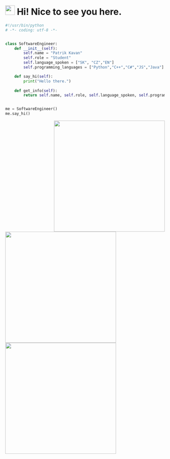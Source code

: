 <h1><img src="https://emojis.slackmojis.com/emojis/images/1531849430/4246/blob-sunglasses.gif?1531849430" width="30"/> Hi! Nice to see you here.</h1>

```python
#!/usr/bin/python
# -*- coding: utf-8 -*-


class SoftwareEngineer:
    def __init__(self):
        self.name = "Patrik Kavan"
        self.role = "Student"
        self.language_spoken = ["SK", "CZ","EN"]
        self.programming_languages = ["Python","C++","C#","JS","Java"]

    def say_hi(self):
        print("Hello there.")
        
    def get_info(self):
        return self.name, self.role, self.language_spoken, self.programming_languages


me = SoftwareEngineer()
me.say_hi()
```

<div>
  <a href="https://git.io/streak-stats">
    <img src="http://github-readme-streak-stats.herokuapp.com?user=KAV4N&theme=tokyonight&hide_border=true" width="350" align = "right"/>
  </a>
  <a href="https://github.com/anuraghazra/github-readme-stats">
    <img src="https://github-readme-stats.vercel.app/api?username=KAV4N&theme=tokyonight&show_icons=true" width="350"/>
  </a>
  <a href="https://github.com/anuraghazra/github-readme-stats">
    <img src="https://github-readme-stats.vercel.app/api/top-langs/?username=KAV4N&theme=tokyonight&layout=compact"  width="350" />
  </a>
</div>


<!--
**KAV4N/KAV4N** is a ✨ _special_ ✨ repository because its `README.md` (this file) appears on your GitHub profile.

Here are some ideas to get you started:

- 🔭 I’m currently working on ...
- 🌱 I’m currently learning ...
- 👯 I’m looking to collaborate on ...
- 🤔 I’m looking for help with ...
- 💬 Ask me about ...
- 📫 How to reach me: ...
- 😄 Pronouns: ...
- ⚡ Fun fact: ...
-->

